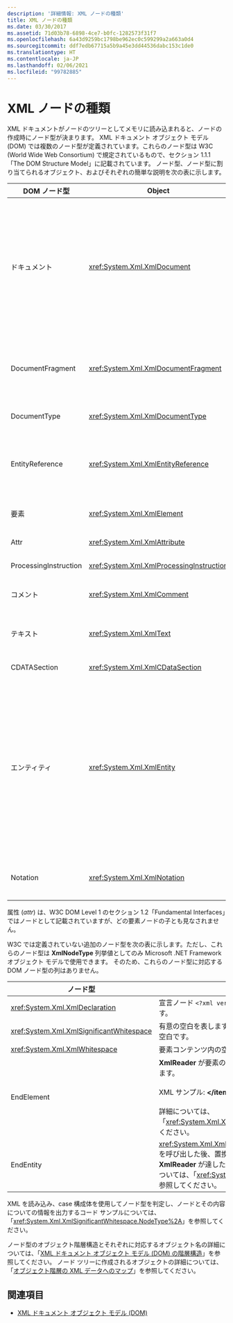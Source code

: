 ```yaml
---
description: '詳細情報: XML ノードの種類'
title: XML ノードの種類
ms.date: 03/30/2017
ms.assetid: 71d03b78-6898-4ce7-b0fc-1282573f31f7
ms.openlocfilehash: 6a43d9259bc1798be962ec0c599299a2a663a0d4
ms.sourcegitcommit: ddf7edb67715a5b9a45e3dd44536dabc153c1de0
ms.translationtype: HT
ms.contentlocale: ja-JP
ms.lasthandoff: 02/06/2021
ms.locfileid: "99782885"
---
```

# <a name="types-of-xml-nodes"></a>XML ノードの種類

XML ドキュメントがノードのツリーとしてメモリに読み込まれると、ノードの作成時にノード型が決まります。 XML ドキュメント オブジェクト モデル (DOM) では複数のノード型が定義されています。これらのノード型は W3C (World Wide Web Consortium) で規定されているもので、セクション 1.1.1「The DOM Structure Model」に記載されています。 ノード型、ノード型に割り当てられるオブジェクト、およびそれぞれの簡単な説明を次の表に示します。  
  
|DOM ノード型|Object|説明|  
|-------------------|------------|-----------------|  
|ドキュメント|<xref:System.Xml.XmlDocument>|ツリー内のすべてのノードのコンテナーです。 ドキュメントのルートとも呼ばれますが、常にルート要素と一致するとは限りません。|  
|DocumentFragment|<xref:System.Xml.XmlDocumentFragment>|1 つ以上のノードを非ツリー構造で格納する一時的なバッグです。|  
|DocumentType|<xref:System.Xml.XmlDocumentType>|`<!DOCTYPE…>` ノードを表します。|  
|EntityReference|<xref:System.Xml.XmlEntityReference>|展開されていないエンティティ参照テキストを表します。|  
|要素|<xref:System.Xml.XmlElement>|要素ノードを表します。|  
|Attr|<xref:System.Xml.XmlAttribute>|要素の属性です。|  
|ProcessingInstruction|<xref:System.Xml.XmlProcessingInstruction>|処理命令ノードです。|  
|コメント|<xref:System.Xml.XmlComment>|コメント ノードです。|  
|テキスト|<xref:System.Xml.XmlText>|要素または属性に含まれるテキストです。|  
|CDATASection|<xref:System.Xml.XmlCDataSection>|CDATA を表します。|  
|エンティティ|<xref:System.Xml.XmlEntity>|内部ドキュメント型定義 (DTD) のサブセットまたは外部 DTD とパラメーター エンティティから取得され、XML ドキュメントに含まれている `<!ENTITY…>` 宣言を表します。|  
|Notation|<xref:System.Xml.XmlNotation>|DTD で宣言された記法を表します。|  
  
 属性 (*attr*) は、W3C DOM Level 1 のセクション 1.2「Fundamental Interfaces」ではノードとして記載されていますが、どの要素ノードの子とも見なされません。  
  
 W3C では定義されていない追加のノード型を次の表に示します。ただし、これらのノード型は **XmlNodeType** 列挙値としてのみ Microsoft .NET Framework オブジェクト モデルで使用できます。 そのため、これらのノード型に対応する DOM ノード型の列はありません。  
  
|ノード型|説明|  
|---------------|-----------------|  
|<xref:System.Xml.XmlDeclaration>|宣言ノード `<?xml version="1.0"…>` を表します。|  
|<xref:System.Xml.XmlSignificantWhitespace>|有意の空白を表します。これは混合コンテンツの空白です。|  
|<xref:System.Xml.XmlWhitespace>|要素コンテンツ内の空白を表します。|  
|EndElement|**XmlReader** が要素の末尾に達したときに返されます。<br /><br /> XML サンプル: **\</item>**<br /><br /> 詳細については、「<xref:System.Xml.XmlNodeType>」を参照してください。|  
|EndEntity|<xref:System.Xml.XmlReader.ResolveEntity%2A> を呼び出した後、置換するエンティティの末尾に **XmlReader** が達したときに返されます。 詳細については、「<xref:System.Xml.XmlNodeType>」を参照してください。|  
  
 XML を読み込み、case 構成体を使用してノード型を判定し、ノードとその内容についての情報を出力するコード サンプルについては、「<xref:System.Xml.XmlSignificantWhitespace.NodeType%2A>」を参照してください。  
  
 ノード型のオブジェクト階層構造とそれぞれに対応するオブジェクト名の詳細については、「[XML ドキュメント オブジェクト モデル (DOM) の階層構造](xml-document-object-model-dom-hierarchy.md)」を参照してください。 ノード ツリーに作成されるオブジェクトの詳細については、「[オブジェクト階層の XML データへのマップ](mapping-the-object-hierarchy-to-xml-data.md)」を参照してください。  
  
## <a name="see-also"></a>関連項目

- [XML ドキュメント オブジェクト モデル (DOM)](xml-document-object-model-dom.md)
